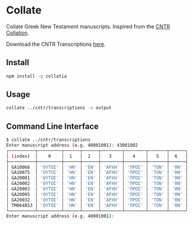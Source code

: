# Collate

Collate Greek New Testament manuscripts.
Inspired from the [CNTR Collation](https://greekcntr.org/collation/index.htm).

Download the CNTR Transcriptions [here](https://greekcntr.org/downloads/index.htm).

## Install

```sh
npm install -g collatia
```

## Usage

```sh
collate ../cntr/transcriptions -o output
```

## Command Line Interface

```sh
$ collate ../cntr/transcriptions
Enter manuscript address (e.g. 40001001): 43001002
┌──────────┬─────────┬──────┬──────┬────────┬────────┬───────┬──────┐
│ (index)  │    0    │  1   │  2   │   3    │   4    │   5   │  6   │
├──────────┼─────────┼──────┼──────┼────────┼────────┼───────┼──────┤
│ GA10066  │ 'ΟΥΤΟΣ' │ 'ΗΝ' │ 'ΕΝ' │ 'ΑΡΧΗ' │ 'ΠΡΟΣ' │ 'ΤΟΝ' │ 'ΘΝ' │
│ GA10075  │ 'ΟΥΤΟΣ' │ 'ΗΝ' │ 'ΕΝ' │ 'ΑΡΧΗ' │ 'ΠΡΟΣ' │ 'ΤΟΝ' │ 'ΘΝ' │
│ GA20001  │ 'ΟΥΤΟΣ' │ 'ΗΝ' │ 'ΕΝ' │ 'ΑΡΧΗ' │ 'ΠΡΟΣ' │ 'ΤΟΝ' │ 'ΘΝ' │
│ GA20002  │ 'ΟΥΤΟΣ' │ 'ΗΝ' │ 'ΕΝ' │ 'ΑΡΧΗ' │ 'ΠΡΟΣ' │ 'ΤΟΝ' │ 'ΘΝ' │
│ GA20003  │ 'ΟΥΤΟΣ' │ 'ΗΝ' │ 'ΕΝ' │ 'ΑΡΧΗ' │ 'ΠΡΟΣ' │ 'ΤΟΝ' │ 'ΘΝ' │
│ GA20005  │ 'ΟΥΤΟΣ' │ 'ΗΝ' │ 'ΕΝ' │ 'ΑΡΧΗ' │ 'ΠΡΟΣ' │ 'ΤΟΝ' │ 'ΘΝ' │
│ GA20032  │ 'ΟΥΤΟΣ' │ 'ΗΝ' │ 'ΕΝ' │ 'ΑΡΧΗ' │ 'ΠΡΟΣ' │ 'ΤΟΝ' │ 'ΘΝ' │
│ TM064853 │ 'ΟΥΤΟΣ' │ 'ΗΝ' │ 'ΕΝ' │ 'ΑΡΧΗ' │ 'ΠΡΟΣ' │ 'ΤΟΝ' │ 'ΘΝ' │
└──────────┴─────────┴──────┴──────┴────────┴────────┴───────┴──────┘
Enter manuscript address (e.g. 40001001):
```
